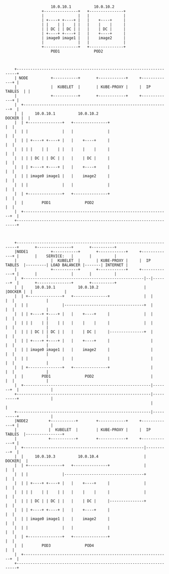                                                         
                        10.0.10.1          10.0.10.2     
                    +---------------+   +---------------+
                    |               |   |               |
                    | +----+ +----+ |   |    +----+     |
                    | |    | |    | |   |    |    |     |
                    | | DC | | DC | |   |    | DC |     |
                    | +----+ +----+ |   |    +----+     |
                    | image0 image1 |   |    image2     |
                    |               |   |               |
                    +---------------+   +---------------+
                        POD1               POD2                   
                                                        

                                                                                    
        +----------------------------------------------------------------------+
        | NODE          +-----------+       +------------+     +-------------+ |
        |               |  KUBELET  |       | KUBE-PROXY |     |  IP TABLES  | |
        |               +-----------+       +------------+     +-------------+ |
        |  +----------------------------------------------------------------+  |
        |  |     10.0.10.1          10.0.10.2                        DOCKER |  |
        |  | +---------------+   +---------------+                          |  |
        |  | |               |   |               |                          |  |
        |  | | +----+ +----+ |   |    +----+     |                          |  |
        |  | | |    | |    | |   |    |    |     |                          |  |
        |  | | | DC | | DC | |   |    | DC |     |                          |  |
        |  | | +----+ +----+ |   |    +----+     |                          |  |
        |  | | image0 image1 |   |    image2     |                          |  |
        |  | |               |   |               |                          |  |
        |  | +---------------+   +---------------+                          |  |
        |  |        POD1               POD2                                 |  |
        |  +----------------------------------------------------------------+  |
        +----------------------------------------------------------------------+           
        
                                                                                                        
                                                                                                                            
        +----------------------------------------------------------------------+       +---------------+       +----------+     
        |NODE1          +-----------+       +------------+     +-------------+ |       |    SERVICE:   |       |          |     
        |               |  KUBELET  |       | KUBE-PROXY |     |  IP TABLES  |---------| LOAD BALANCER |-------| INTERNET |     
        |               +-----------+       +------------+     +-------------+ |       |               |       |          |     
        |  +-----------------------------------------------------|--|-------+  |       +---------------+       +----------+     
        |  |     10.0.10.1          10.0.10.2                    |  |DOCKER |  |              |                                 
        |  | +---------------+   +---------------+               |  |       |  |              |                                 
        |  | |               |-----------------------------------+  |       |  |              |                                 
        |  | | +----+ +----+ |   |    +----+     |               |  |       |  |              |                                 
        |  | | |    | |    | |   |    |    |     |               |  |       |  |              |                                 
        |  | | | DC | | DC | |   |    | DC |     |---------------+  |       |  |              |                                 
        |  | | +----+ +----+ |   |    +----+     |                  |       |  |              |                                 
        |  | | image0 image1 |   |    image2     |                  |       |  |              |                                 
        |  | |               |   |               |                  |       |  |              |                                 
        |  | +---------------+   +---------------+                  |       |  |              |                                 
        |  |        POD1               POD2                         |       |  |              |                                 
        |  +--------------------------------------------------------|-------+  |              |                                 
        +-----------------------------------------------------------|----------+              |                                 
                                                                    |                         |                                 
        +-----------------------------------------------------------|----------+              |                                 
        |NODE2         +-----------+        +------------+     +-------------+ |              |                                 
        |              |  KUBELET  |        | KUBE-PROXY |     |  IP TABLES  |----------------+                                 
        |              +-----------+        +------------+     +-------------+ |                                                
        |  +-----------------------------------------------------|----------+  |                                                
        |  |     10.0.10.3          10.0.10.4                    |    DOCKER|  |                                                
        |  | +---------------+   +---------------+               |          |  |                                                
        |  | |               |-----------------------------------+          |  |                                                
        |  | | +----+ +----+ |   |    +----+     |               |          |  |                                                
        |  | | |    | |    | |   |    |    |     |               |          |  |                                                
        |  | | | DC | | DC | |   |    | DC |     |---------------+          |  |                                                
        |  | | +----+ +----+ |   |    +----+     |                          |  |                                                
        |  | | image0 image1 |   |    image2     |                          |  |                                                
        |  | |               |   |               |                          |  |                                                
        |  | +---------------+   +---------------+                          |  |                                                
        |  |        POD3               POD4                                 |  |                                                
        |  +----------------------------------------------------------------+  |                                                
        +----------------------------------------------------------------------+
                                                                                                                            
                                                                                                                            
                                                                                                                            
                                                                                                                    
                                                                                                                    
                                                                                                                    
                                                                                                                                                                                                                                        
                                                                                                                         
                                                                                                                         
                                                                                                                         
                                                                                                                         
                                                                                                                         
                                                                                                                         